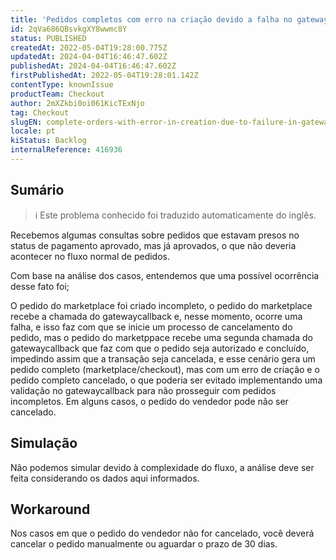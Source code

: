 ```yaml
---
title: 'Pedidos completos com erro na criação devido a falha no gatewaycallbak'
id: 2qVa686QBsvkgXY8wwmc8Y
status: PUBLISHED
createdAt: 2022-05-04T19:28:00.775Z
updatedAt: 2024-04-04T16:46:47.602Z
publishedAt: 2024-04-04T16:46:47.602Z
firstPublishedAt: 2022-05-04T19:28:01.142Z
contentType: knownIssue
productTeam: Checkout
author: 2mXZkbi0oi061KicTExNjo
tag: Checkout
slugEN: complete-orders-with-error-in-creation-due-to-failure-in-gatewaycallbak
locale: pt
kiStatus: Backlog
internalReference: 416936
---
```


## Sumário

>ℹ️ Este problema conhecido foi traduzido automaticamente do inglês.


Recebemos algumas consultas sobre pedidos que estavam presos no status de pagamento aprovado, mas já aprovados, o que não deveria acontecer no fluxo normal de pedidos.

Com base na análise dos casos, entendemos que uma possível ocorrência desse fato foi;

O pedido do marketplace foi criado incompleto, o pedido do marketplace recebe a chamada do gatewaycallback e, nesse momento, ocorre uma falha, e isso faz com que se inicie um processo de cancelamento do pedido, mas o pedido do marketppace recebe uma segunda chamada do gatewaycallback que faz com que o pedido seja autorizado e concluído, impedindo assim que a transação seja cancelada, e esse cenário gera um pedido completo (marketplace/checkout), mas com um erro de criação e o pedido completo cancelado, o que poderia ser evitado implementando uma validação no gatewaycallback para não prosseguir com pedidos incompletos.
Em alguns casos, o pedido do vendedor pode não ser cancelado.

## Simulação



Não podemos simular devido à complexidade do fluxo, a análise deve ser feita considerando os dados aqui informados.

## Workaround


Nos casos em que o pedido do vendedor não for cancelado, você deverá cancelar o pedido manualmente ou aguardar o prazo de 30 dias.





